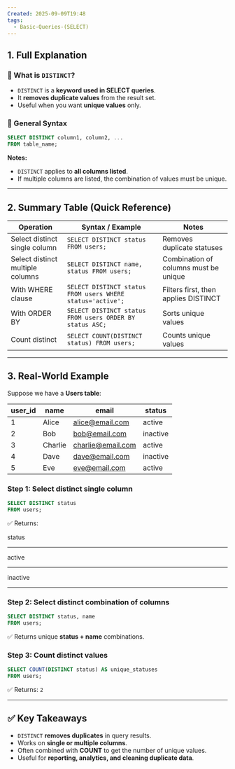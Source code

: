 ```yaml
---
Created: 2025-09-09T19:48
tags:
  - Basic-Queries-(SELECT)
---
```

## 1. Full Explanation

### 🔹 What is `DISTINCT`?

- `DISTINCT` is a **keyword used in SELECT queries**.
- It **removes duplicate values** from the result set.
- Useful when you want **unique values** only.

### 🔹 General Syntax

```SQL
SELECT DISTINCT column1, column2, ...
FROM table_name;

```

**Notes:**

- `DISTINCT` applies to **all columns listed**.
- If multiple columns are listed, the combination of values must be unique.

---

## 2. Summary Table (Quick Reference)

|**Operation**|**Syntax / Example**|**Notes**|
|---|---|---|
|Select distinct single column|`SELECT DISTINCT status FROM users;`|Removes duplicate statuses|
|Select distinct multiple columns|`SELECT DISTINCT name, status FROM users;`|Combination of columns must be unique|
|With WHERE clause|`SELECT DISTINCT status FROM users WHERE status='active';`|Filters first, then applies DISTINCT|
|With ORDER BY|`SELECT DISTINCT status FROM users ORDER BY status ASC;`|Sorts unique values|
|Count distinct|`SELECT COUNT(DISTINCT status) FROM users;`|Counts unique values|

---

## 3. Real-World Example

Suppose we have a **Users table**:

|user_id|name|email|status|
|---|---|---|---|
|1|Alice|alice@email.com|active|
|2|Bob|bob@email.com|inactive|
|3|Charlie|charlie@email.com|active|
|4|Dave|dave@email.com|inactive|
|5|Eve|eve@email.com|active|

### Step 1: Select distinct single column

```SQL
SELECT DISTINCT status
FROM users;

```

✅ Returns:

status

---

active

---

inactive

---

### Step 2: Select distinct combination of columns

```SQL
SELECT DISTINCT status, name
FROM users;

```

✅ Returns unique **status + name** combinations.

### Step 3: Count distinct values

```SQL
SELECT COUNT(DISTINCT status) AS unique_statuses
FROM users;

```

✅ Returns: `2`

---

## ✅ Key Takeaways

- `DISTINCT` **removes duplicates** in query results.
- Works on **single or multiple columns**.
- Often combined with **COUNT** to get the number of unique values.
- Useful for **reporting, analytics, and cleaning duplicate data**.